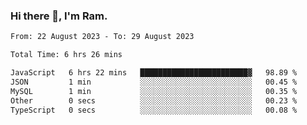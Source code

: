 ### Hi there 👋, I'm Ram.

<!--START_SECTION:waka-->

```txt
From: 22 August 2023 - To: 29 August 2023

Total Time: 6 hrs 26 mins

JavaScript   6 hrs 22 mins   ████████████████████████▓   98.89 %
JSON         1 min           ░░░░░░░░░░░░░░░░░░░░░░░░░   00.45 %
MySQL        1 min           ░░░░░░░░░░░░░░░░░░░░░░░░░   00.35 %
Other        0 secs          ░░░░░░░░░░░░░░░░░░░░░░░░░   00.23 %
TypeScript   0 secs          ░░░░░░░░░░░░░░░░░░░░░░░░░   00.08 %
```

<!--END_SECTION:waka-->
